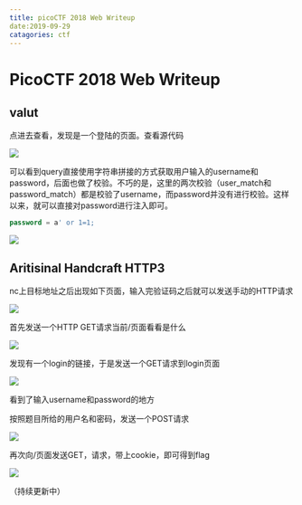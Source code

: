 ```yaml
---
title: picoCTF 2018 Web Writeup
date:2019-09-29
catagories: ctf
---
```




# PicoCTF 2018 Web Writeup

## valut

点进去查看，发现是一个登陆的页面。查看源代码

![]({{site.url}}/../../../../assets/images/20190929/valut2.png)

可以看到query直接使用字符串拼接的方式获取用户输入的username和password，后面也做了校验。不巧的是，这里的两次校验（user_match和password_match）都是校验了username，而password并没有进行校验。这样以来，就可以直接对password进行注入即可。

```sql
password = a' or 1=1;
```

![]({{site.url}}/../../../../assets/images/20190929/valut1.png)

## Aritisinal Handcraft HTTP3

nc上目标地址之后出现如下页面，输入完验证码之后就可以发送手动的HTTP请求

![]({{site.url}}/../../../../assets/images/20190929/http3-0.png)

首先发送一个HTTP GET请求当前/页面看看是什么

![]({{site.url}}/../../../../assets/images/20190929/http3-1.png)

发现有一个login的链接，于是发送一个GET请求到login页面

![]({{site.url}}/../../../../assets/images/20190929/http3-2.png)

看到了输入username和password的地方

按照题目所给的用户名和密码，发送一个POST请求

![]({{site.url}}/../../../../assets/images/20190929/http3-3.png)

再次向/页面发送GET，请求，带上cookie，即可得到flag

![]({{site.url}}/../../../../assets/images/20190929/http3-4.png)

（持续更新中）

